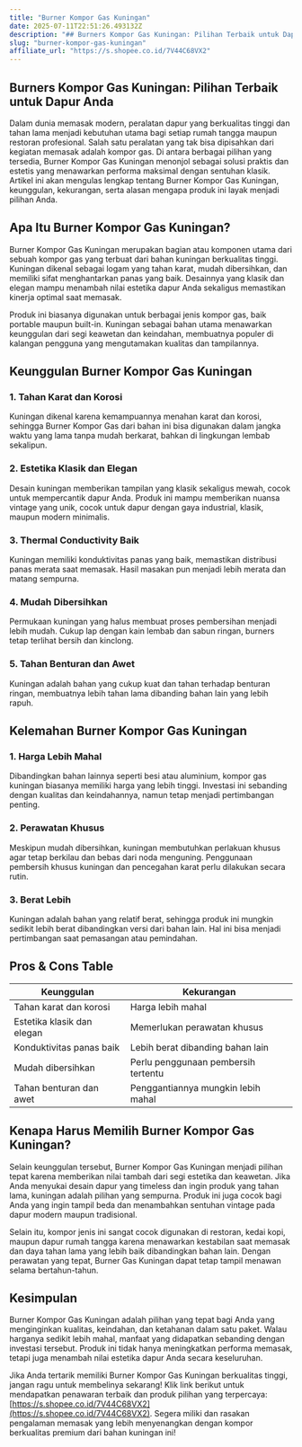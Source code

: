 ```yaml
---
title: "Burner Kompor Gas Kuningan"
date: 2025-07-11T22:51:26.493132Z
description: "## Burners Kompor Gas Kuningan: Pilihan Terbaik untuk Dapur Anda..."
slug: "burner-kompor-gas-kuningan"
affiliate_url: "https://s.shopee.co.id/7V44C68VX2"
---
```

## Burners Kompor Gas Kuningan: Pilihan Terbaik untuk Dapur Anda

Dalam dunia memasak modern, peralatan dapur yang berkualitas tinggi dan tahan lama menjadi kebutuhan utama bagi setiap rumah tangga maupun restoran profesional. Salah satu peralatan yang tak bisa dipisahkan dari kegiatan memasak adalah kompor gas. Di antara berbagai pilihan yang tersedia, Burner Kompor Gas Kuningan menonjol sebagai solusi praktis dan estetis yang menawarkan performa maksimal dengan sentuhan klasik. Artikel ini akan mengulas lengkap tentang Burner Kompor Gas Kuningan, keunggulan, kekurangan, serta alasan mengapa produk ini layak menjadi pilihan Anda.

## Apa Itu Burner Kompor Gas Kuningan?

Burner Kompor Gas Kuningan merupakan bagian atau komponen utama dari sebuah kompor gas yang terbuat dari bahan kuningan berkualitas tinggi. Kuningan dikenal sebagai logam yang tahan karat, mudah dibersihkan, dan memiliki sifat menghantarkan panas yang baik. Desainnya yang klasik dan elegan mampu menambah nilai estetika dapur Anda sekaligus memastikan kinerja optimal saat memasak.

Produk ini biasanya digunakan untuk berbagai jenis kompor gas, baik portable maupun built-in. Kuningan sebagai bahan utama menawarkan keunggulan dari segi keawetan dan keindahan, membuatnya populer di kalangan pengguna yang mengutamakan kualitas dan tampilannya.

## Keunggulan Burner Kompor Gas Kuningan

### 1. Tahan Karat dan Korosi  
Kuningan dikenal karena kemampuannya menahan karat dan korosi, sehingga Burner Kompor Gas dari bahan ini bisa digunakan dalam jangka waktu yang lama tanpa mudah berkarat, bahkan di lingkungan lembab sekalipun.

### 2. Estetika Klasik dan Elegan  
Desain kuningan memberikan tampilan yang klasik sekaligus mewah, cocok untuk mempercantik dapur Anda. Produk ini mampu memberikan nuansa vintage yang unik, cocok untuk dapur dengan gaya industrial, klasik, maupun modern minimalis.

### 3. Thermal Conductivity Baik  
Kuningan memiliki konduktivitas panas yang baik, memastikan distribusi panas merata saat memasak. Hasil masakan pun menjadi lebih merata dan matang sempurna.

### 4. Mudah Dibersihkan  
Permukaan kuningan yang halus membuat proses pembersihan menjadi lebih mudah. Cukup lap dengan kain lembab dan sabun ringan, burners tetap terlihat bersih dan kinclong.

### 5. Tahan Benturan dan Awet  
Kuningan adalah bahan yang cukup kuat dan tahan terhadap benturan ringan, membuatnya lebih tahan lama dibanding bahan lain yang lebih rapuh.

## Kelemahan Burner Kompor Gas Kuningan

### 1. Harga Lebih Mahal  
Dibandingkan bahan lainnya seperti besi atau aluminium, kompor gas kuningan biasanya memiliki harga yang lebih tinggi. Investasi ini sebanding dengan kualitas dan keindahannya, namun tetap menjadi pertimbangan penting.

### 2. Perawatan Khusus  
Meskipun mudah dibersihkan, kuningan membutuhkan perlakuan khusus agar tetap berkilau dan bebas dari noda menguning. Penggunaan pembersih khusus kuningan dan pencegahan karat perlu dilakukan secara rutin.

### 3. Berat Lebih

Kuningan adalah bahan yang relatif berat, sehingga produk ini mungkin sedikit lebih berat dibandingkan versi dari bahan lain. Hal ini bisa menjadi pertimbangan saat pemasangan atau pemindahan.

## Pros & Cons Table

| **Keunggulan**                   | **Kekurangan**                       |
|----------------------------------|-------------------------------------|
| Tahan karat dan korosi         | Harga lebih mahal                 |
| Estetika klasik dan elegan     | Memerlukan perawatan khusus       |
| Konduktivitas panas baik      | Lebih berat dibanding bahan lain |
| Mudah dibersihkan             | Perlu penggunaan pembersih tertentu |
| Tahan benturan dan awet        | Penggantiannya mungkin lebih mahal |

## Kenapa Harus Memilih Burner Kompor Gas Kuningan?

Selain keunggulan tersebut, Burner Kompor Gas Kuningan menjadi pilihan tepat karena memberikan nilai tambah dari segi estetika dan keawetan. Jika Anda menyukai desain dapur yang timeless dan ingin produk yang tahan lama, kuningan adalah pilihan yang sempurna. Produk ini juga cocok bagi Anda yang ingin tampil beda dan menambahkan sentuhan vintage pada dapur modern maupun tradisional.

Selain itu, kompor jenis ini sangat cocok digunakan di restoran, kedai kopi, maupun dapur rumah tangga karena menawarkan kestabilan saat memasak dan daya tahan lama yang lebih baik dibandingkan bahan lain. Dengan perawatan yang tepat, Burner Gas Kuningan dapat tetap tampil menawan selama bertahun-tahun.

## Kesimpulan

Burner Kompor Gas Kuningan adalah pilihan yang tepat bagi Anda yang menginginkan kualitas, keindahan, dan ketahanan dalam satu paket. Walau harganya sedikit lebih mahal, manfaat yang didapatkan sebanding dengan investasi tersebut. Produk ini tidak hanya meningkatkan performa memasak, tetapi juga menambah nilai estetika dapur Anda secara keseluruhan.

Jika Anda tertarik memiliki Burner Kompor Gas Kuningan berkualitas tinggi, jangan ragu untuk membelinya sekarang! Klik link berikut untuk mendapatkan penawaran terbaik dan produk pilihan yang terpercaya: [https://s.shopee.co.id/7V44C68VX2](https://s.shopee.co.id/7V44C68VX2). Segera miliki dan rasakan pengalaman memasak yang lebih menyenangkan dengan kompor berkualitas premium dari bahan kuningan ini!